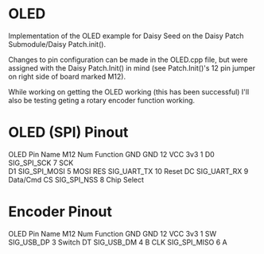 # OLED

Implementation of the OLED example for Daisy Seed on the Daisy Patch Submodule/Daisy Patch.init().

Changes to pin configuration can be made in the OLED.cpp file, but were assigned with the Daisy Patch.Init() in mind (see Patch.Init()'s 12 pin jumper on right side of board marked M12).

While working on getting the OLED working (this has been successful) I'll also be testing geting a rotary encoder function working. 

# OLED (SPI) Pinout

OLED    Pin Name        M12 Num     Function
GND     GND             12
VCC     3v3             1
D0      SIG_SPI_SCK     7           SCK             
D1      SIG_SPI_MOSI    5           MOSI
RES     SIG_UART_TX     10          Reset
DC      SIG_UART_RX     9           Data/Cmd
CS      SIG_SPI_NSS     8           Chip Select


# Encoder Pinout

OLED    Pin Name        M12 Num     Function
GND     GND             12
VCC     3v3             1
SW      SIG_USB_DP      3           Switch
DT      SIG_USB_DM      4           B
CLK     SIG_SPI_MISO    6           A